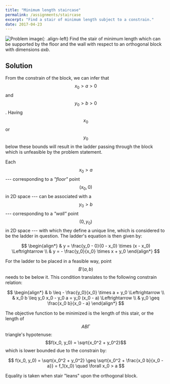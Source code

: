 ```yaml
---
title: "Minimum length staircase"
permalink: /assignments/staircase
excerpt: "Find a stair of minimum length subject to a constrain."
date: 2017-04-23
---
```


![Problem image](/assets/images/01-staircase.png "Staircase above a block."){: .align-left} 
Find the stair of minimum length which can be supported by the floor and the wall with
respect to an orthogonal block with dimensions *axb*.

## Solution

From the constrain of the block, we can infer that $$ x_0 > a > 0 $$ and $$ y_0 > b > 0 $$.
Having $$x_0$$ or $$y_0$$ below these bounds will result in the ladder passing through the
block which is unfeasible by the problem statement.

Each $$x_0 > a$$ --- corresponding to a *"floor"* point $$(x_0, 0)$$ in 2D space --- can be associated with
a $$y_0 > b$$ --- corresponding to a *"wall"* point $$(0, y_0)$$ in 2D space --- with which
they define a unique line, which is considered to be the ladder in question. The
ladder's equation is then given by:

$$
\begin{align*}
  & y = \frac{y_0 - 0}{0 - x_0} \times (x - x_0) \Leftrightarrow \\
  & y = - \frac{y_0}{x_0} \times x + y_0
\end{align*}
$$

For the ladder to be placed in a feasible way, point $$B'(a, b)$$ needs to be below
it. This condition translates to the following constrain relation:

$$
\begin{align*}
  & b \leq - \frac{y_0}{x_0} \times a + y_0 \Leftrightarrow \\
  & x_0 b \leq y_0 x_0 - y_0 a = y_0 (x_0 - a) \Leftrightarrow \\
  & y_0 \geq \frac{x_0 b}{x_0 - a}
\end{align*}
$$

The objective function to be minimized is the length of this stair, or the length
of $$AB\Gamma$$ triangle's hypotenuse: $$f(x_0, y_0) = \sqrt{x_0^2 + y_0^2}$$
which is lower bounded due to the constrain by:

$$
f(x_0, y_0) = \sqrt{x_0^2 + y_0^2} \geq \sqrt{x_0^2 + \frac{x_0 b}{x_0 - a}} = f_1(x_0) \quad \forall x_0 > a
$$

Equality is taken when stair "leans" upon the orthogonal block. 

